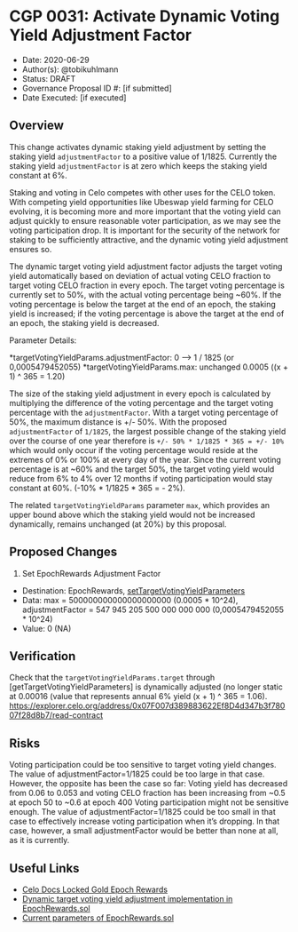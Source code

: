# CGP 0031: Activate Dynamic Voting Yield Adjustment Factor

- Date: 2020-06-29
- Author(s): @tobikuhlmann
- Status: DRAFT
- Governance Proposal ID #: [if submitted]
- Date Executed: [if executed]

## Overview

This change activates dynamic staking yield adjustment by setting the staking yield `adjustmentFactor` to a positive value of 1/1825. Currently the staking yield `adjustmentFactor` is at zero which keeps the staking yield constant at 6%. 

Staking and voting in Celo competes with other uses for the CELO token. With competing yield opportunities like Ubeswap yield farming for CELO evolving, it is becoming more and more important that the voting yield can adjust quickly to ensure reasonable voter participation, as we may see the voting participation drop. It is important for the security of the network for staking to be sufficiently attractive, and the dynamic voting yield adjustment ensures so. 

The dynamic target voting yield adjustment factor adjusts the target voting yield automatically based on deviation of actual voting CELO fraction to target voting CELO fraction in every epoch. The target voting percentage is currently set to 50%, with the actual voting percentage being ~60%. If the voting percentage is below the target at the end of an epoch, the staking yield is increased; if the voting percentage is above the target at the end of an epoch, the staking yield is decreased.

Parameter Details:

*targetVotingYieldParams.adjustmentFactor: 0 --> 1 / 1825  (or 0,0005479452055)
*targetVotingYieldParams.max: unchanged 0.0005 ((x + 1) ^ 365 = 1.20)

The size of the staking yield adjustment in every epoch is calculated by multiplying the difference of the voting percentage and the target voting percentage with the `adjustmentFactor`. With a target voting percentage of 50%, the maximum distance is +/- 50%. With the proposed `adjustmentFactor` of `1/1825`, the largest possible change of the staking yield over the course of one year therefore is `+/- 50% * 1/1825 * 365 = +/- 10%` which would only occur if the voting percentage would reside at the extremes of 0% or 100% at every day of the year. Since the current voting percentage is at ~60% and the target 50%, the target voting yield would reduce from 6% to 4% over 12 months if voting participation would stay constant at 60%. (-10% * 1/1825 * 365 = - 2%).

The related `targetVotingYieldParams` parameter `max`, which provides an upper bound above which the staking yield would not be increased dynamically, remains unchanged (at 20%) by this proposal.


## Proposed Changes

1. Set EpochRewards Adjustment Factor
  - Destination: EpochRewards, [setTargetVotingYieldParameters](https://github.com/celo-org/celo-monorepo/blob/master/packages/protocol/contracts/governance/EpochRewards.sol#L129)
  - Data: max = 500000000000000000000 (0.0005 * 10^24), adjustmentFactor = 547 945 205 500 000 000 000 (0,0005479452055 * 10^24)
  - Value: 0 (NA)


## Verification

Check that the `targetVotingYieldParams.target` through [getTargetVotingYieldParameters] is dynamically adjusted (no longer static at 0.00016 (value that represents annual 6% yield (x + 1) ^ 365 = 1.06).
https://explorer.celo.org/address/0x07F007d389883622Ef8D4d347b3f78007f28d8b7/read-contract


## Risks
Voting participation could be too sensitive to target voting yield changes. The value of adjustmentFactor=1/1825 could be too large in that case. However, the opposite has been the case so far: Voting yield has decreased from 0.06 to 0.053 and voting CELO fraction has been increasing from ~0.5 at epoch 50 to ~0.6 at epoch 400
Voting participation might not be sensitive enough. The value of adjustmentFactor=1/1825 could be too small in that case to effectively increase voting participation when it’s dropping. In that case, however, a small adjustmentFactor would be better than none at all, as it is currently.


## Useful Links
* [Celo Docs Locked Gold Epoch Rewards](https://docs.celo.org/celo-codebase/protocol/proof-of-stake/epoch-rewards/locked-gold-rewards)
* [Dynamic target voting yield adjustment implementation in EpochRewards.sol](https://github.com/celo-org/celo-monorepo/blob/master/packages/protocol/contracts/governance/EpochRewards.sol#L448)
* [Current parameters of EpochRewards.sol](https://explorer.celo.org/address/0x07F007d389883622Ef8D4d347b3f78007f28d8b7/read-contract)



